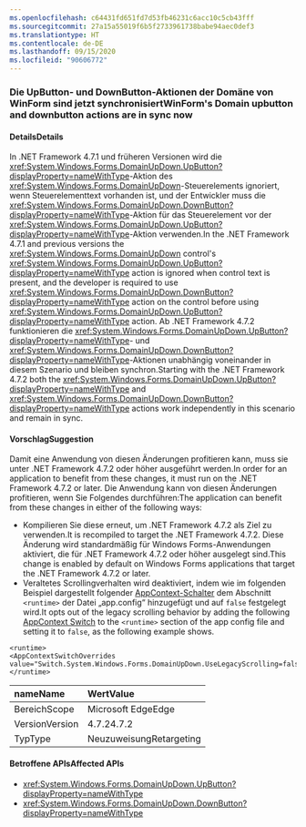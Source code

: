 ```yaml
---
ms.openlocfilehash: c64431fd651fd7d53fb46231c6acc10c5cb43fff
ms.sourcegitcommit: 27a15a55019f6b5f2733961738babe94aec0def3
ms.translationtype: HT
ms.contentlocale: de-DE
ms.lasthandoff: 09/15/2020
ms.locfileid: "90606772"
---
```

### <a name="winforms-domain-upbutton-and-downbutton-actions-are-in-sync-now"></a><span data-ttu-id="10d6c-101">Die UpButton- und DownButton-Aktionen der Domäne von WinForm sind jetzt synchronisiert</span><span class="sxs-lookup"><span data-stu-id="10d6c-101">WinForm's Domain upbutton and downbutton actions are in sync now</span></span>

#### <a name="details"></a><span data-ttu-id="10d6c-102">Details</span><span class="sxs-lookup"><span data-stu-id="10d6c-102">Details</span></span>

<span data-ttu-id="10d6c-103">In .NET Framework 4.7.1 und früheren Versionen wird die <xref:System.Windows.Forms.DomainUpDown.UpButton?displayProperty=nameWithType>-Aktion des <xref:System.Windows.Forms.DomainUpDown>-Steuerelements ignoriert, wenn Steuerelementtext vorhanden ist, und der Entwickler muss die <xref:System.Windows.Forms.DomainUpDown.DownButton?displayProperty=nameWithType>-Aktion für das Steuerelement vor der <xref:System.Windows.Forms.DomainUpDown.UpButton?displayProperty=nameWithType>-Aktion verwenden.</span><span class="sxs-lookup"><span data-stu-id="10d6c-103">In the .NET Framework 4.7.1 and previous versions the <xref:System.Windows.Forms.DomainUpDown> control's <xref:System.Windows.Forms.DomainUpDown.UpButton?displayProperty=nameWithType> action is ignored when control text is present, and the developer is required to use <xref:System.Windows.Forms.DomainUpDown.DownButton?displayProperty=nameWithType> action on the control before using <xref:System.Windows.Forms.DomainUpDown.UpButton?displayProperty=nameWithType> action.</span></span> <span data-ttu-id="10d6c-104">Ab .NET Framework 4.7.2 funktionieren die <xref:System.Windows.Forms.DomainUpDown.UpButton?displayProperty=nameWithType>- und <xref:System.Windows.Forms.DomainUpDown.DownButton?displayProperty=nameWithType>-Aktionen unabhängig voneinander in diesem Szenario und bleiben synchron.</span><span class="sxs-lookup"><span data-stu-id="10d6c-104">Starting with the .NET Framework 4.7.2 both the <xref:System.Windows.Forms.DomainUpDown.UpButton?displayProperty=nameWithType> and <xref:System.Windows.Forms.DomainUpDown.DownButton?displayProperty=nameWithType> actions work independently in this scenario and remain in sync.</span></span>

#### <a name="suggestion"></a><span data-ttu-id="10d6c-105">Vorschlag</span><span class="sxs-lookup"><span data-stu-id="10d6c-105">Suggestion</span></span>

<span data-ttu-id="10d6c-106">Damit eine Anwendung von diesen Änderungen profitieren kann, muss sie unter .NET Framework 4.7.2 oder höher ausgeführt werden.</span><span class="sxs-lookup"><span data-stu-id="10d6c-106">In order for an application to benefit from these changes, it must run on the .NET Framework 4.7.2 or later.</span></span> <span data-ttu-id="10d6c-107">Die Anwendung kann von diesen Änderungen profitieren, wenn Sie Folgendes durchführen:</span><span class="sxs-lookup"><span data-stu-id="10d6c-107">The application can benefit from these changes in either of the following ways:</span></span>

- <span data-ttu-id="10d6c-108">Kompilieren Sie diese erneut, um .NET Framework 4.7.2 als Ziel zu verwenden.</span><span class="sxs-lookup"><span data-stu-id="10d6c-108">It is recompiled to target the .NET Framework 4.7.2.</span></span> <span data-ttu-id="10d6c-109">Diese Änderung wird standardmäßig für Windows Forms-Anwendungen aktiviert, die für .NET Framework 4.7.2 oder höher ausgelegt sind.</span><span class="sxs-lookup"><span data-stu-id="10d6c-109">This change is enabled by default on Windows Forms applications that target the .NET Framework 4.7.2 or later.</span></span>
- <span data-ttu-id="10d6c-110">Veraltetes Scrollingverhalten wird deaktiviert, indem wie im folgenden Beispiel dargestellt folgender [AppContext-Schalter](../../../../docs/framework/configure-apps/file-schema/runtime/appcontextswitchoverrides-element.md) dem Abschnitt `<runtime>` der Datei „app.config“ hinzugefügt und auf `false` festgelegt wird.</span><span class="sxs-lookup"><span data-stu-id="10d6c-110">It opts out of the legacy scrolling behavior by adding the following [AppContext Switch](../../../../docs/framework/configure-apps/file-schema/runtime/appcontextswitchoverrides-element.md) to the `<runtime>` section of the app config file and setting it to `false`, as the following example shows.</span></span>

<pre><code class="lang-xml">&lt;runtime&gt;&#13;&#10;&lt;AppContextSwitchOverrides value=&quot;Switch.System.Windows.Forms.DomainUpDown.UseLegacyScrolling=false&quot;/&gt;&#13;&#10;&lt;/runtime&gt;&#13;&#10;</code></pre>

| <span data-ttu-id="10d6c-111">name</span><span class="sxs-lookup"><span data-stu-id="10d6c-111">Name</span></span>    | <span data-ttu-id="10d6c-112">Wert</span><span class="sxs-lookup"><span data-stu-id="10d6c-112">Value</span></span>       |
|:--------|:------------|
| <span data-ttu-id="10d6c-113">Bereich</span><span class="sxs-lookup"><span data-stu-id="10d6c-113">Scope</span></span>   | <span data-ttu-id="10d6c-114">Microsoft Edge</span><span class="sxs-lookup"><span data-stu-id="10d6c-114">Edge</span></span>        |
| <span data-ttu-id="10d6c-115">Version</span><span class="sxs-lookup"><span data-stu-id="10d6c-115">Version</span></span> | <span data-ttu-id="10d6c-116">4.7.2</span><span class="sxs-lookup"><span data-stu-id="10d6c-116">4.7.2</span></span>       |
| <span data-ttu-id="10d6c-117">Typ</span><span class="sxs-lookup"><span data-stu-id="10d6c-117">Type</span></span>    | <span data-ttu-id="10d6c-118">Neuzuweisung</span><span class="sxs-lookup"><span data-stu-id="10d6c-118">Retargeting</span></span> |

#### <a name="affected-apis"></a><span data-ttu-id="10d6c-119">Betroffene APIs</span><span class="sxs-lookup"><span data-stu-id="10d6c-119">Affected APIs</span></span>

- <xref:System.Windows.Forms.DomainUpDown.UpButton?displayProperty=nameWithType>
- <xref:System.Windows.Forms.DomainUpDown.DownButton?displayProperty=nameWithType>

